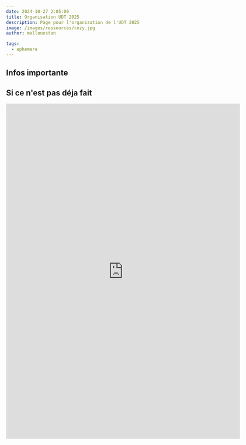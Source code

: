 ```yaml
---
date: 2024-10-27 2:05:00
title: Organisation UDT 2025
description: Page pour l'organisation de l'UDT 2025
image: /images/ressources/cozy.jpg
author: mallouestan

tags:
  - ephemere
---
```


## Infos importante

## Si ce n'est pas déja fait

<iframe src="https://docs.google.com/forms/d/e/1FAIpQLScGbnjv_N1eqe32iMjAtW826K3y1xZ4fApEWEfcW6L975-_0w/viewform?embedded=true" width="640" height="917" frameborder="0" marginheight="0" marginwidth="0">Chargement…</iframe>
